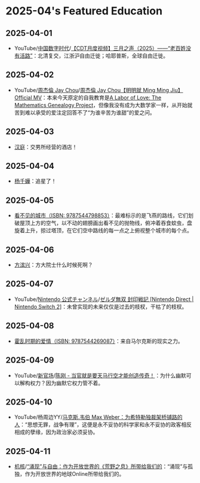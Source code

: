 # 2025-04's Featured Education

## 2025-04-01

- YouTube/[中国数字时代](https://www.youtube.com/@CDTChinese)/[【CDT月度视频】三月之声（2025）——“老百姓没有活路”](https://youtu.be/SDSvnRXVZU8)：北清复交，江浙沪自由迁徙；哈耶普斯，全球自由迁徙。

## 2025-04-02

- YouTube/[周杰倫 Jay Chou](https://www.youtube.com/@JVRmuzic)/[周杰倫 Jay Chou【明明就 Ming Ming Jiu】Official MV](https://youtu.be/UBySINroNkw)：本来今天原定的自我教育是[A Labor of Love: The Mathematics Genealogy Project](https://www.ams.org/notices/200708/tx070801002p.pdf)，但像我没有成为大数学家一样，从开始就苦到难以承受的爱注定回答不了“为谁辛苦为谁甜”的爱之问。

## 2025-04-03

- [汉庭](https://www.hworld.com/hotel/hanting)：交男所经营的酒店！

## 2025-04-04

- [杨千嬅](https://weibo.com/1692801804)：追星了！

## 2025-04-05

- [看不见的城市（ISBN: 9787544798853）](https://book.douban.com/subject/36545668/)：最难标示的是飞燕的路线，它们划破屋顶上方的空气，以不动的翅膀画出看不见的抛物线，俯冲着吞食蚊虫，盘旋着上升，掠过塔顶，在它们空中路线的每一点之上俯视整个城市的每个点。

## 2025-04-06

- [方滨兴](https://baike.baidu.com/item/方滨兴/9525950)：方大院士什么时候死啊？

## 2025-04-07

- YouTube/[Nintendo 公式チャンネル](https://www.youtube.com/@NintendoJP)/[ゼルダ無双 封印戦記 [Nintendo Direct | Nintendo Switch 2]](https://youtu.be/Chq7vBgBFoM)：未曾实现的未来仅仅是过去的枝杈，干枯了的枝杈。

## 2025-04-08

- [霍乱时期的爱情（ISBN: 9787544269087）](https://book.douban.com/subject/35643308/)：来自马尔克斯的现实之力。

## 2025-04-09

- YouTube/[新官场](https://www.youtube.com/@新官场)/[陈刚 - 当官就是要天马行空才能创造传奇！](https://youtu.be/71Bcp4-Sj60)：为什么幽默可以解构权力？因为幽默它权力管不着。

## 2025-04-10

- YouTube/杨周边YY/[马克斯.韦伯 Max Weber：为希特勒独裁架桥铺路的人](https://youtu.be/Y-DN-uwR708)：“思想无罪，战争有理”，这便是永不妥协的科学家和永不妥协的政客相反相成的孽缘，因为政治家必须妥协。

## 2025-04-11

- [机核](https://www.gcores.com/)/[“涌现”与自由：作为开放世界的《荒野之息》所带给我们的](https://www.gcores.com/articles/111113)：“涌现”与孤独，作为开放世界的地球Online所带给我们的。
